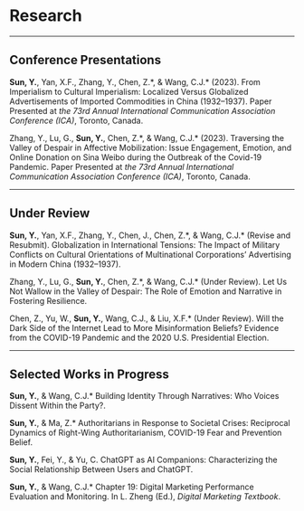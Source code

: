 # Research

------

## **Conference Presentations**

**Sun, Y.**, Yan, X.F., Zhang, Y., Chen, Z.\*, & Wang, C.J.\* (2023). From Imperialism to Cultural Imperialism: Localized Versus Globalized Advertisements of Imported Commodities in China (1932–1937). Paper Presented at _the 73rd Annual International Communication Association Conference (ICA)_, Toronto, Canada.

Zhang, Y., Lu, G., **Sun, Y.**, Chen, Z.\*, & Wang, C.J.\* (2023). Traversing the Valley of Despair in Affective Mobilization: Issue Engagement, Emotion, and Online Donation on Sina Weibo during the Outbreak of the Covid-19 Pandemic. Paper Presented at _the 73rd Annual International Communication Association Conference (ICA)_, Toronto, Canada.

------
## **Under Review**

**Sun, Y.**, Yan, X.F., Zhang, Y., Chen, J., Chen, Z.\*, & Wang, C.J.\* (Revise and Resubmit). Globalization in International Tensions: The Impact of Military Conflicts on Cultural Orientations of Multinational Corporations’ Advertising in Modern China (1932–1937).

Zhang, Y., Lu, G., **Sun, Y.**, Chen, Z.\*, & Wang, C.J.\* (Under Review). Let Us Not Wallow in the Valley of Despair: The Role of Emotion and Narrative in Fostering Resilience.

Chen, Z., Yu, W., **Sun, Y.**, Wang, C.J., & Liu, X.F.\* (Under Review). Will the Dark Side of the Internet Lead to More Misinformation Beliefs? Evidence from the COVID-19 Pandemic and the 2020 U.S. Presidential Election.

------
## **Selected Works in Progress**

**Sun, Y.**, & Wang, C.J.\* Building Identity Through Narratives: Who Voices Dissent Within the Party?.

**Sun, Y.**, & Ma, Z.\* Authoritarians in Response to Societal Crises: Reciprocal Dynamics of Right-Wing Authoritarianism, COVID-19 Fear and Prevention Belief.

**Sun, Y.**, Fei, Y., & Yu, C. ChatGPT as AI Companions: Characterizing the Social Relationship Between Users and ChatGPT.

**Sun, Y.**, & Wang, C.J.\* Chapter 19: Digital Marketing Performance Evaluation and Monitoring. In L. Zheng (Ed.), _Digital Marketing Textbook_.
